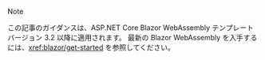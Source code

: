 > [!NOTE]
> この記事のガイダンスは、ASP.NET Core Blazor WebAssembly テンプレート バージョン 3.2 以降に適用されます。 最新の Blazor WebAssembly を入手するには、<xref:blazor/get-started> を参照してください。

